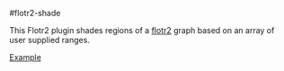 #flotr2-shade

This Flotr2 plugin shades regions of a [flotr2](https://github.com/HumbleSoftware/Flotr2) graph based on an array of user supplied ranges.

[Example](http://mtmckenna.github.com/flotr2-shade)